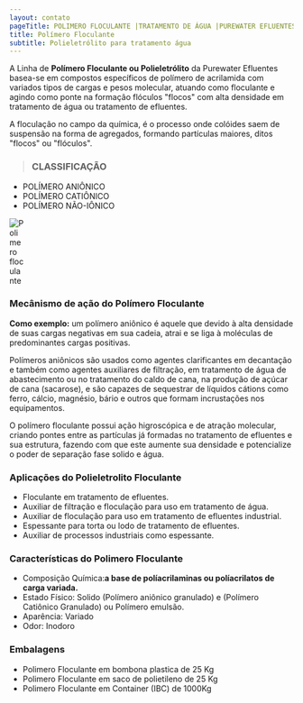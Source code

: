 ```yaml
---
layout: contato
pageTitle: POLIMERO FLOCULANTE |TRATAMENTO DE ÁGUA |PUREWATER EFLUENTES
title: Polímero Floculante
subtitle: Polieletrólito para tratamento água
---
```


A Linha de **Polímero Floculante ou Polieletrólito** da Purewater Efluentes basea-se em compostos específicos de polímero de acrilamida com variados tipos de cargas e pesos molecular, atuando como floculante e agindo como ponte na formação flóculos "flocos" com alta densidade em tratamento de água ou tratamento de efluentes.

A floculação no campo da química, é o processo onde colóides saem de suspensão na forma de agregados, formando partículas maiores, ditos "flocos" ou "flóculos".

> ### CLASSIFICAÇÃO

>
- POLÍMERO ANIÔNICO
- POLÍMERO CATIÔNICO
- POLÍMERO NÃO-IÔNICO
>

 <img class="img-responsive pull-right" style="max-width: 25;" src="../../website/images/polimero floculante_tratamento_de_agua.png" alt="Polimero floculante">
 
### **Mecânismo de ação do Polímero Floculante**

**Como exemplo:** um polímero aniônico é aquele que devido à alta densidade de suas cargas negativas em sua cadeia, atrai e se liga à moléculas de predominantes cargas positivas. 

Polímeros aniônicos são usados como agentes clarificantes em decantação e também como agentes auxiliares de filtração, em tratamento de água de abastecimento ou no tratamento do caldo de cana, na produção de açúcar de cana (sacarose), e são capazes de sequestrar de líquidos cátions como ferro, cálcio, magnésio, bário e outros que formam incrustações nos equipamentos. 

O polímero floculante possui ação higroscópica e de atração molecular, criando pontes entre as partículas já formadas no tratamento de efluentes e sua estrutura, fazendo com que este aumente sua densidade e potencialize o poder de separação fase solido e água.


### **Aplicações do Polieletrolito Floculante**

- Floculante em tratamento de efluentes.
- Auxiliar de filtração e floculação para uso em tratamento de água.
- Auxiliar de floculação para uso em tratamento de efluentes industrial.
- Espessante para torta ou lodo de tratamento de efluentes.
- Auxiliar de processos industriais como espessante.

### **Características do Polimero Floculante**

- Composição Química:**a base de políacrilaminas ou políacrilatos de carga variada.**
- Estado Físico: Solido (Polímero aniônico granulado) e (Polímero Catiônico Granulado) ou Polímero emulsão.
- Aparência: Variado
- Odor: Inodoro

### **Embalagens**

- Polimero Floculante em bombona plastica de 25 Kg
- Polimero Floculante em saco de polietileno de 25 Kg
- Polimero Floculante em Container (IBC) de 1000Kg



